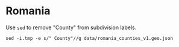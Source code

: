 # Romania

Use `sed` to remove "County" from subdivision labels.

```
sed -i.tmp -e s/" County"//g data/romania_counties_v1.geo.json 
```